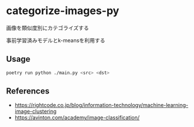 # categorize-images-py

画像を類似度別にカテゴライズする

事前学習済みモデルとk-meansを利用する

## Usage

```sh
poetry run python ./main.py <src> <dst>
```

## References

- https://rightcode.co.jp/blog/information-technology/machine-learning-image-clustering
- https://avinton.com/academy/image-classification/
